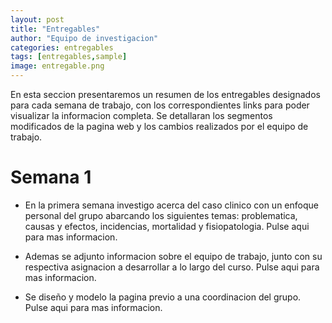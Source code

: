 ```yaml
---
layout: post
title: "Entregables"
author: "Equipo de investigacion"
categories: entregables
tags: [entregables,sample]
image: entregable.png
---
```


En esta seccion presentaremos un resumen de los entregables designados para cada semana de trabajo, con los correspondientes links para poder visualizar la informacion completa. Se detallaran los segmentos modificados de la pagina web y los cambios realizados por el equipo de trabajo.

# Semana 1

* En la primera semana investigo acerca del caso clinico con un enfoque personal del grupo abarcando los siguientes temas: problematica, causas y efectos, incidencias, mortalidad y fisiopatologia. Pulse aqui para mas informacion.

* Ademas se adjunto informacion sobre el equipo de trabajo, junto con su respectiva asignacion a desarrollar a lo largo del curso. Pulse aqui para mas informacion.

* Se diseño y modelo la pagina previo a una coordinacion del grupo. Pulse aqui para mas informacion.
